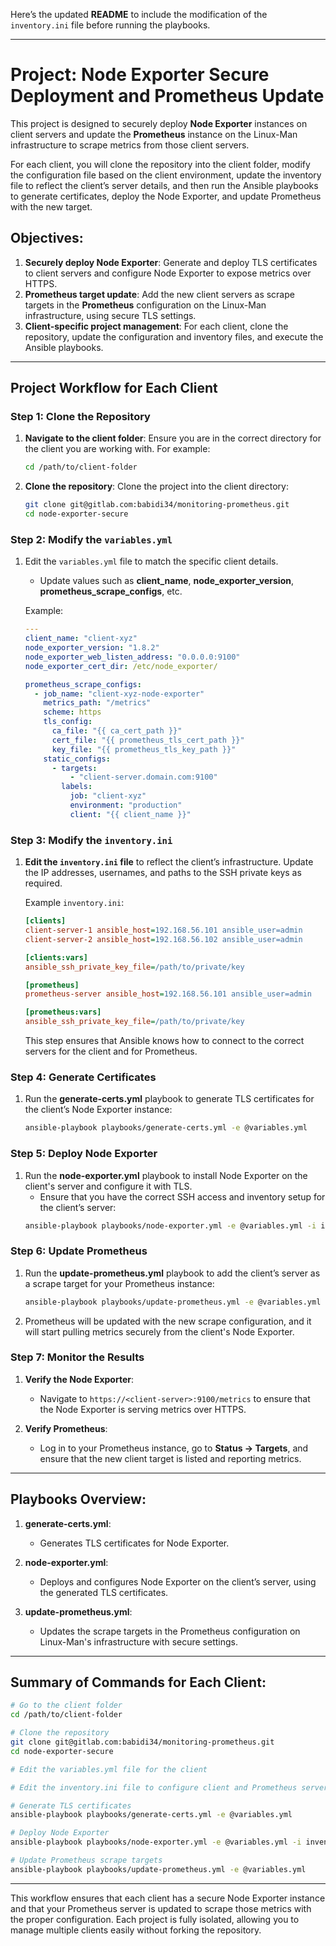 Here’s the updated **README** to include the modification of the `inventory.ini` file before running the playbooks.

---

# Project: Node Exporter Secure Deployment and Prometheus Update

This project is designed to securely deploy **Node Exporter** instances on client servers and update the **Prometheus** instance on the Linux-Man infrastructure to scrape metrics from those client servers.

For each client, you will clone the repository into the client folder, modify the configuration file based on the client environment, update the inventory file to reflect the client’s server details, and then run the Ansible playbooks to generate certificates, deploy the Node Exporter, and update Prometheus with the new target.

## Objectives:
1. **Securely deploy Node Exporter**: Generate and deploy TLS certificates to client servers and configure Node Exporter to expose metrics over HTTPS.
2. **Prometheus target update**: Add the new client servers as scrape targets in the **Prometheus** configuration on the Linux-Man infrastructure, using secure TLS settings.
3. **Client-specific project management**: For each client, clone the repository, update the configuration and inventory files, and execute the Ansible playbooks.

---

## Project Workflow for Each Client

### Step 1: Clone the Repository

1. **Navigate to the client folder**:
   Ensure you are in the correct directory for the client you are working with. For example:
   ```bash
   cd /path/to/client-folder
   ```

2. **Clone the repository**:
   Clone the project into the client directory:
   ```bash
   git clone git@gitlab.com:babidi34/monitoring-prometheus.git
   cd node-exporter-secure
   ```

### Step 2: Modify the `variables.yml`

1. Edit the `variables.yml` file to match the specific client details. 
   - Update values such as **client_name**, **node_exporter_version**, **prometheus_scrape_configs**, etc.

   Example:
   ```yaml
   ---
   client_name: "client-xyz"
   node_exporter_version: "1.8.2"
   node_exporter_web_listen_address: "0.0.0.0:9100"
   node_exporter_cert_dir: /etc/node_exporter/

   prometheus_scrape_configs:
     - job_name: "client-xyz-node-exporter"
       metrics_path: "/metrics"
       scheme: https
       tls_config:
         ca_file: "{{ ca_cert_path }}"
         cert_file: "{{ prometheus_tls_cert_path }}"
         key_file: "{{ prometheus_tls_key_path }}"
       static_configs:
         - targets:
             - "client-server.domain.com:9100"
           labels:
             job: "client-xyz"
             environment: "production"
             client: "{{ client_name }}"
   ```

### Step 3: Modify the `inventory.ini`

1. **Edit the `inventory.ini` file** to reflect the client’s infrastructure. Update the IP addresses, usernames, and paths to the SSH private keys as required.

   Example `inventory.ini`:
   ```ini
   [clients]
   client-server-1 ansible_host=192.168.56.101 ansible_user=admin
   client-server-2 ansible_host=192.168.56.102 ansible_user=admin

   [clients:vars]
   ansible_ssh_private_key_file=/path/to/private/key

   [prometheus]
   prometheus-server ansible_host=192.168.56.101 ansible_user=admin

   [prometheus:vars]
   ansible_ssh_private_key_file=/path/to/private/key
   ```

   This step ensures that Ansible knows how to connect to the correct servers for the client and for Prometheus.

### Step 4: Generate Certificates

1. Run the **generate-certs.yml** playbook to generate TLS certificates for the client’s Node Exporter instance:
   ```bash
   ansible-playbook playbooks/generate-certs.yml -e @variables.yml
   ```

### Step 5: Deploy Node Exporter

1. Run the **node-exporter.yml** playbook to install Node Exporter on the client's server and configure it with TLS.
   - Ensure that you have the correct SSH access and inventory setup for the client’s server:
   ```bash
   ansible-playbook playbooks/node-exporter.yml -e @variables.yml -i inventory.ini
   ```

### Step 6: Update Prometheus

1. Run the **update-prometheus.yml** playbook to add the client’s server as a scrape target for your Prometheus instance:
   ```bash
   ansible-playbook playbooks/update-prometheus.yml -e @variables.yml
   ```

2. Prometheus will be updated with the new scrape configuration, and it will start pulling metrics securely from the client's Node Exporter.

### Step 7: Monitor the Results

1. **Verify the Node Exporter**:
   - Navigate to `https://<client-server>:9100/metrics` to ensure that the Node Exporter is serving metrics over HTTPS.

2. **Verify Prometheus**:
   - Log in to your Prometheus instance, go to **Status -> Targets**, and ensure that the new client target is listed and reporting metrics.

---

## Playbooks Overview:

1. **generate-certs.yml**:
   - Generates TLS certificates for Node Exporter.
   
2. **node-exporter.yml**:
   - Deploys and configures Node Exporter on the client’s server, using the generated TLS certificates.

3. **update-prometheus.yml**:
   - Updates the scrape targets in the Prometheus configuration on Linux-Man's infrastructure with secure settings.

---

## Summary of Commands for Each Client:

```bash
# Go to the client folder
cd /path/to/client-folder

# Clone the repository
git clone git@gitlab.com:babidi34/monitoring-prometheus.git
cd node-exporter-secure

# Edit the variables.yml file for the client

# Edit the inventory.ini file to configure client and Prometheus servers

# Generate TLS certificates
ansible-playbook playbooks/generate-certs.yml -e @variables.yml

# Deploy Node Exporter
ansible-playbook playbooks/node-exporter.yml -e @variables.yml -i inventory.ini

# Update Prometheus scrape targets
ansible-playbook playbooks/update-prometheus.yml -e @variables.yml
```

---

This workflow ensures that each client has a secure Node Exporter instance and that your Prometheus server is updated to scrape those metrics with the proper configuration. Each project is fully isolated, allowing you to manage multiple clients easily without forking the repository.